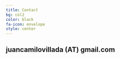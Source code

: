 ```yaml
---
title: Contact
bg: col2
color: black 
fa-icon: envelope
style: center
---
```


## **juancamilovillada** (AT) **gmail.com**

<a href="https://www.researchgate.net/profile/Juan_Villada" target="_blank"><i class="fa fa-envira" aria-hidden="true"></i></a>
<a href="https://twitter.com/Jn_Villada" target="_blank"><i class="fa fa-twitter fa-3x"></i></a>
<a href="https://github.com/juanvillada" target="_blank"><i class="fa fa-github fa-3x"></i></a>
<a href="https://cn.linkedin.com/in/juan-villada-b8200775" target="_blank"><i class="fa fa-linkedin fa-3x"></i></a>